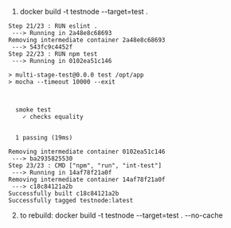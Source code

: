 1. docker build -t testnode --target=test .

```
Step 21/23 : RUN eslint .
 ---> Running in 2a48e8c68693
Removing intermediate container 2a48e8c68693
 ---> 543fc9c4452f
Step 22/23 : RUN npm test
 ---> Running in 0102ea51c146

> multi-stage-test@0.0.0 test /opt/app
> mocha --timeout 10000 --exit



  smoke test
    ✓ checks equality


  1 passing (19ms)

Removing intermediate container 0102ea51c146
 ---> ba2935825530
Step 23/23 : CMD ["npm", "run", "int-test"]
 ---> Running in 14af78f21a0f
Removing intermediate container 14af78f21a0f
 ---> c18c84121a2b
Successfully built c18c84121a2b
Successfully tagged testnode:latest
```

2. to rebuild: docker build -t testnode --target=test . --no-cache
